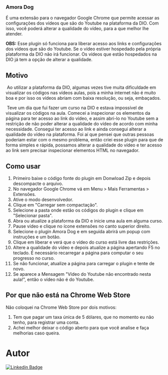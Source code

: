 ### Amora Dog


  É uma extensão para o navegador Google Chrome que permite acessar as configurações dos vídeos que são do Youtube na plataforma da DIO. Com isso, você poderá alterar a qualidade do vídeo, para a que melhor lhe atender.

**OBS:** Esse plugin só funciona para liberar acesso aos links e configurações dos vídeos que são do Youtube. Se o vídeo estiver hospedado pela própria plataforma da DIO não irá funcionar. Os vídeos que estão hospedados na DIO já tem a opção de alterar a qualidade.

## Motivo

​	Ao utilizar a plataforma da DIO, algumas vezes tive muita dificuldade em visualizar os códigos nas vídeos aulas, pois a minha internet não é muito boa e por isso os vídeos abriam com baixa resolução, ou seja, embaçados. 

​	Teve um dia que fui fazer um curso na DIO e estava impossível de visualizar os códigos na aula. Comecei a inspecionar os elementos da página para ter acesso ao link do vídeo, e assim abri-lo no Youtube sem a restrição de não poder alterar a qualidade do vídeo de acordo com minha necessidade. Consegui ter acesso ao link e ainda consegui alterar a qualidade do vídeo na plataforma. Foi aí que pensei que outras pessoas poderiam estar com o mesmo problema, então criei esse plugin para que  de forma simples e rápida, possamos alterar a qualidade do vídeo e ter acesso ao link sem precisar inspecionar elementos HTML no navegador.

## Como usar

1. Primeiro baixe o código fonte do plugin em Donwload Zip e depois descompacte o arquivo.
2. No navegador Google Chrome vá em Menu > Mais Ferramentas > Extensões.
3. Ative o modo desenvolvedor.
4. Clique em "Carregar sem compactação".
5. Selecione a pasta onde estão os códigos do plugin e clique em "Selecionar pasta". 
6. Abra ou atualize a plataforma da DIO e inicie uma aula em alguma curso.
7. Pause  vídeo e clique no ícone extensões no canto superior direito.
8. Selecione o plugin Amora Dog e em seguida abrirá um popup com instruções e um botão.
9. Clique em liberar e verá que o vídeo do curso está livre das restrições.
10. Altere a qualidade do vídeo e depois atualize a página apertando F5 no teclado. É necessário recarregar a página para computar o seu progresso no curso.
11. Se não funcionar, atualize a página para carregar o plugin e tente de novo.
12. Se aparece a Mensagem "Vídeo do Youtube não encontrado nesta aula!", então o vídeo não é do Youtube.

## Por que não está na Chrome Web Store

Não coloquei na Chrome Web Store por dois motivos:

1. Tem que pagar um taxa única de 5 dólares, que no momento eu não tenho, para registrar uma conta.
2. Achei melhor deixar o código aberto para que você analise e faça melhorias caso queira.

# Autor

[![Linkedin Badge](https://img.shields.io/static/v1?label=IN&message=Fl%C3%A1vio%20Potugal&color=blue)](https://www.linkedin.com/in/flavio-portugal/)